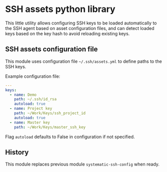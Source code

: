 # SSH assets python library

This little utility allows configuring SSH keys to be loaded automatically to
the SSH agent based on asset configuration files, and can detect loaded keys
based on the key hash to avoid reloading existing keys.

## SSH assets configuration file

This module uses configuration file `~/.ssh/assets.yml` to define paths to the
SSH keys.

Example configuration file:

```yaml
---
keys:
  - name: Demo
    path: ~/.ssh/id_rsa
    autoload: true
  - name: Project key
    path: ~/Work/Keys/ssh_project_id
    autoload: true
  - name: Master key
    path: ~/Work/Keys/master_ssh_key
```

Flag `autoload` defaults to False in configuration if not specified.

## History

This module replaces previous module `systematic-ssh-config` when ready.
